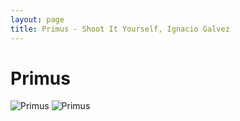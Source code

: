 ```yaml
---
layout: page
title: Primus - Shoot It Yourself, Ignacio Galvez
---
```


# Primus

![Primus](http://assets.farmhouse.co/publishing/1-shoot-it-yourself/images/primus-1.jpg)
![Primus](http://assets.farmhouse.co/publishing/1-shoot-it-yourself/images/primus-2.jpg)
